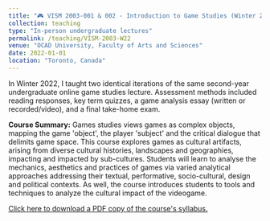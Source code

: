 ```yaml
---
title: "🎮 VISM 2003-001 & 002 - Introduction to Game Studies (Winter 2022)"
collection: teaching
type: "In-person undergraduate lectures"
permalink: /teaching/VISM-2003-W22
venue: "OCAD University, Faculty of Arts and Sciences"
date: 2022-01-01
location: "Toronto, Canada"
---
```


In Winter 2022, I taught two identical iterations of the same second-year undergraduate online game studies lecture. Assessment methods included reading responses, key term quizzes, a game analysis essay (written or recorded/video), and a final take-home exam.

<b>Course Summary:</b> Games studies views games as complex objects, mapping the game 'object', the player 'subject' and the critical dialogue that delimits game space. This course explores games as cultural artifacts, arising from diverse cultural histories, landscapes and geographies, impacting and impacted by sub-cultures. Students will learn to analyse the mechanics, aesthetics and practices of games via varied analytical approaches addressing their textual, performative, socio-cultural, design and political contexts. As well, the course introduces students to tools and techniques to analyze the cultural impact of the videogame.

[Click here to download a PDF copy of the course's syllabus.](VISM-2003-002-W22.pdf)
